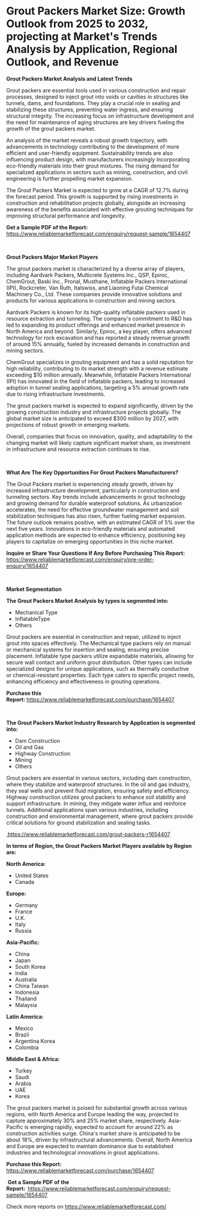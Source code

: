 <p><h1>Grout Packers Market Size: Growth Outlook from 2025 to 2032, projecting at Market's Trends Analysis by Application, Regional Outlook, and Revenue</h1></p><p><strong>Grout Packers Market Analysis and Latest Trends</strong></p>
<p><p>Grout packers are essential tools used in various construction and repair processes, designed to inject grout into voids or cavities in structures like tunnels, dams, and foundations. They play a crucial role in sealing and stabilizing these structures, preventing water ingress, and ensuring structural integrity. The increasing focus on infrastructure development and the need for maintenance of aging structures are key drivers fueling the growth of the grout packers market.</p><p>An analysis of the market reveals a robust growth trajectory, with advancements in technology contributing to the development of more efficient and user-friendly equipment. Sustainability trends are also influencing product design, with manufacturers increasingly incorporating eco-friendly materials into their grout mixtures. The rising demand for specialized applications in sectors such as mining, construction, and civil engineering is further propelling market expansion.</p><p>The Grout Packers Market is expected to grow at a CAGR of 12.7% during the forecast period. This growth is supported by rising investments in construction and rehabilitation projects globally, alongside an increasing awareness of the benefits associated with effective grouting techniques for improving structural performance and longevity.</p></p>
<p><strong>Get a Sample PDF of the Report:&nbsp;</strong> <a href="https://www.reliablemarketforecast.com/enquiry/request-sample/1654407?utm_campaign=2592&utm_medium=2&utm_source=Github&utm_content=ia&utm_term=23022025&utm_id=grout-packers">https://www.reliablemarketforecast.com/enquiry/request-sample/1654407</a></p>
<p>&nbsp;</p>
<p><strong>Grout Packers Major Market Players</strong></p>
<p><p>The grout packers market is characterized by a diverse array of players, including Aardvark Packers, Multicrete Systems Inc., QSP, Epiroc, ChemGrout, Baski Inc., Pronal, Musthane, Inflatable Packers International (IPI), Rockcreter, Van Ruth, Italswiss, and Liaoning Futai Chemical Machinery Co., Ltd. These companies provide innovative solutions and products for various applications in construction and mining sectors.</p><p>Aardvark Packers is known for its high-quality inflatable packers used in resource extraction and tunneling. The company's commitment to R&D has led to expanding its product offerings and enhanced market presence in North America and beyond. Similarly, Epiroc, a key player, offers advanced technology for rock excavation and has reported a steady revenue growth of around 15% annually, fueled by increased demands in construction and mining sectors.</p><p>ChemGrout specializes in grouting equipment and has a solid reputation for high reliability, contributing to its market strength with a revenue estimate exceeding $10 million annually. Meanwhile, Inflatable Packers International (IPI) has innovated in the field of inflatable packers, leading to increased adoption in tunnel sealing applications, targeting a 5% annual growth rate due to rising infrastructure investments.</p><p>The grout packers market is expected to expand significantly, driven by the growing construction industry and infrastructure projects globally. The global market size is anticipated to exceed $300 million by 2027, with projections of robust growth in emerging markets.</p><p>Overall, companies that focus on innovation, quality, and adaptability to the changing market will likely capture significant market share, as investment in infrastructure and resource extraction continues to rise.</p></p>
<p>&nbsp;</p>
<p><strong>What Are The Key Opportunities For Grout Packers Manufacturers?</strong></p>
<p><p>The Grout Packers market is experiencing steady growth, driven by increased infrastructure development, particularly in construction and tunneling sectors. Key trends include advancements in grout technology and growing demand for durable waterproof solutions. As urbanization accelerates, the need for effective groundwater management and soil stabilization techniques has also risen, further fueling market expansion. The future outlook remains positive, with an estimated CAGR of 5% over the next five years. Innovations in eco-friendly materials and automated application methods are expected to enhance efficiency, positioning key players to capitalize on emerging opportunities in this niche market.</p></p>
<p><strong>Inquire or Share Your Questions If Any Before Purchasing This Report:</strong> <a href="https://www.reliablemarketforecast.com/enquiry/pre-order-enquiry/1654407?utm_campaign=2592&utm_medium=2&utm_source=Github&utm_content=ia&utm_term=23022025&utm_id=grout-packers">https://www.reliablemarketforecast.com/enquiry/pre-order-enquiry/1654407</a></p>
<p>&nbsp;</p>
<p><strong>Market Segmentation</strong></p>
<p><strong>The Grout Packers Market Analysis by types is segmented into:</strong></p>
<p><ul><li>Mechanical Type</li><li>InflatableType</li><li>Others</li></ul></p>
<p><p>Grout packers are essential in construction and repair, utilized to inject grout into spaces effectively. The Mechanical type packers rely on manual or mechanical systems for insertion and sealing, ensuring precise placement. Inflatable type packers utilize expandable materials, allowing for secure wall contact and uniform grout distribution. Other types can include specialized designs for unique applications, such as thermally conductive or chemical-resistant properties. Each type caters to specific project needs, enhancing efficiency and effectiveness in grouting operations.</p></p>
<p><strong>Purchase this Report:&nbsp;</strong><a href="https://www.reliablemarketforecast.com/purchase/1654407?utm_campaign=2592&utm_medium=2&utm_source=Github&utm_content=ia&utm_term=23022025&utm_id=grout-packers">https://www.reliablemarketforecast.com/purchase/1654407</a></p>
<p>&nbsp;</p>
<p><strong>The Grout Packers Market Industry Research by Application is segmented into:</strong></p>
<p><ul><li>Dam Construction</li><li>Oil and Gas</li><li>Highway Construction</li><li>Mining</li><li>Others</li></ul></p>
<p><p>Grout packers are essential in various sectors, including dam construction, where they stabilize and waterproof structures. In the oil and gas industry, they seal wells and prevent fluid migration, ensuring safety and efficiency. Highway construction utilizes grout packers to enhance soil stability and support infrastructure. In mining, they mitigate water influx and reinforce tunnels. Additional applications span various industries, including construction and environmental management, where grout packers provide critical solutions for ground stabilization and sealing tasks.</p></p>
<p><a href="https://www.reliablemarketforecast.com/grout-packers-r1654407?utm_campaign=2592&utm_medium=2&utm_source=Github&utm_content=ia&utm_term=23022025&utm_id=grout-packers">&nbsp;https://www.reliablemarketforecast.com/grout-packers-r1654407</a></p>
<p><strong>In terms of Region, the Grout Packers Market Players available by Region are:</strong></p>
<p>
    <p> <strong> North America: </strong>
        <ul>
            <li>United States</li>
            <li>Canada</li>
        </ul>
        </p> 
    <p> <strong> Europe: </strong>
        <ul>
            <li>Germany</li>
            <li>France</li>
            <li>U.K.</li>
            <li>Italy</li>
            <li>Russia</li>
        </ul>
        </p> 
    <p> <strong> Asia-Pacific: </strong>
        <ul>
            <li>China</li>
            <li>Japan</li>
            <li>South Korea</li>
            <li>India</li>
            <li>Australia</li>
            <li>China Taiwan</li>
            <li>Indonesia</li>
            <li>Thailand</li>
            <li>Malaysia</li>
        </ul>
        </p> 
    <p> <strong> Latin America: </strong>
        <ul>
            <li>Mexico</li>
            <li>Brazil</li>
            <li>Argentina Korea</li>
            <li>Colombia</li>
        </ul>
        </p> 
    <p> <strong> Middle East & Africa: </strong>
        <ul>
            <li>Turkey</li>
            <li>Saudi</li>
            <li>Arabia</li>
            <li>UAE</li>
            <li>Korea</li>
        </ul>
    </p>
    </p>
<p><p>The grout packers market is poised for substantial growth across various regions, with North America and Europe leading the way, projected to capture approximately 30% and 25% market share, respectively. Asia-Pacific is emerging rapidly, expected to account for around 22% as construction activities surge. China's market share is anticipated to be about 18%, driven by infrastructural advancements. Overall, North America and Europe are expected to maintain dominance due to established industries and technological innovations in grout applications.</p></p>
<p><strong>Purchase this Report: </strong><a href="https://www.reliablemarketforecast.com/purchase/1654407?utm_campaign=2592&utm_medium=2&utm_source=Github&utm_content=ia&utm_term=23022025&utm_id=grout-packers">https://www.reliablemarketforecast.com/purchase/1654407</a></p>
<p>&nbsp;<strong>Get a Sample PDF of the Report:&nbsp;&nbsp;</strong><a href="https://www.reliablemarketforecast.com/enquiry/request-sample/1654407?utm_campaign=2592&utm_medium=2&utm_source=Github&utm_content=ia&utm_term=23022025&utm_id=grout-packers">https://www.reliablemarketforecast.com/enquiry/request-sample/1654407</a></p>
<p><strong></strong></p>
<p>Check more reports on <a href="https://www.reliablemarketforecast.com/?utm_campaign=2592&utm_medium=2&utm_source=Github&utm_content=ia&utm_term=23022025&utm_id=grout-packers">https://www.reliablemarketforecast.com/</a></p>